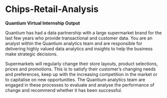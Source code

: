 # Chips-Retail-Analysis
**Quantium Virtual Internship Output**

Quantium has had a data partnership with a large supermarket brand for the last few years who provide transactional and customer data. You are an analyst within the Quantium analytics team and are responsible for delivering highly valued data analytics and insights to help the business make strategic decisions. 

Supermarkets will regularly change their store layouts, product selections, prices and promotions. This is to satisfy their customer’s changing needs and preferences, keep up with the increasing competition in the market or to capitalise on new opportunities. The Quantium analytics team are engaged in these processes to evaluate and analyse the performance of change and recommend whether it has been successful. 
